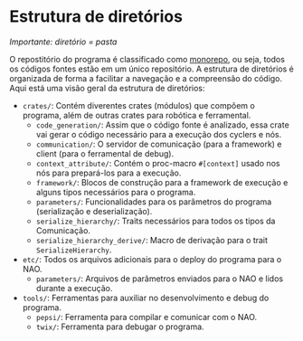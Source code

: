 # Estrutura de diretórios
*Importante: diretório = pasta*

O repostitório do programa é classificado como [monorepo](https://en.wikipedia.org/wiki/Monorepo), ou seja, todos os códigos fontes estão em um único repositório. A estrutura de diretórios é organizada de forma a facilitar a navegação e a compreensão do código. Aqui está uma visão geral da estrutura de diretórios:  

- `crates/`: Contém diverentes crates (módulos) que compõem o programa, além de outras crates para robótica e ferramental.  
    - `code_generation/`: Assim que o código fonte é analizado, essa crate vai gerar o código necessário para a execução dos cyclers e nós.  
    - `communication/`: O servidor de comunicação (para a framework) e client (para o ferramental de debug).   
    - `context_attribute/`: Contém o proc-macro `#[context]` usado nos nós para prepará-los para a execução.  
    - `framework/`: Blocos de construção para a framework de execução e alguns tipos necessários para o programa.  
    - `parameters/`: Funcionalidades para os parâmetros do programa (serialização e deserialização).  
    - `serialize_hierarchy/`: Traits necessários para todos os tipos da Comunicação.  
    - `serialize_hierarchy_derive/`: Macro de derivação para o trait `SerializeHierarchy`.  
- `etc/`: Todos os arquivos adicionais para o deploy do programa para o NAO.  
    - `parameters/`: Arquivos de parâmetros enviados para o NAO e lidos durante a execução.  
- `tools/`: Ferramentas para auxiliar no desenvolvimento e debug do programa.  
    - `pepsi/`: Ferramenta para compilar e comunicar com o NAO.  
    - `twix/`: Ferramenta para debugar o programa.  